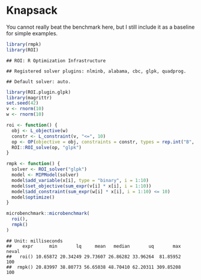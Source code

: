 Knapsack
================

You cannot really beat the benchmark here, but I still include it as a
baseline for simple examples.

``` r
library(rmpk)
library(ROI)
```

    ## ROI: R Optimization Infrastructure

    ## Registered solver plugins: nlminb, alabama, cbc, glpk, quadprog.

    ## Default solver: auto.

``` r
library(ROI.plugin.glpk)
library(magrittr)
set.seed(42)
v <- rnorm(10)
w <- rnorm(10)

roi <- function() {
  obj <- L_objective(w)
  constr <- L_constraint(v, "<=", 10)
  op <- OP(objective = obj, constraints = constr, types = rep.int("B", 10), maximum = FALSE)
  ROI::ROI_solve(op, "glpk")
}

rmpk <- function() {
  solver <- ROI_solver("glpk")
  model <- MIPModel(solver)
  model$add_variable(x[i], type = "binary", i = 1:10)
  model$set_objective(sum_expr(v[i] * x[i], i = 1:10))
  model$add_constraint(sum_expr(w[i] * x[i], i = 1:10) <= 10)
  model$optimize()
}

microbenchmark::microbenchmark(
  roi(),
  rmpk()
)
```

    ## Unit: milliseconds
    ##    expr      min       lq     mean   median       uq       max neval
    ##   roi() 10.65872 20.34249 29.73607 26.86282 33.96264  81.85952   100
    ##  rmpk() 20.83997 38.80773 56.65038 48.70410 62.20311 309.85208   100
